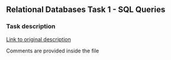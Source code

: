## Relational Databases Task 1 - SQL Queries

### Task description

[Link to original description](https://github.com/Rust1k/Internship-.NET-/blob/main/week%205/SQL.md)

Comments are provided inside the file  